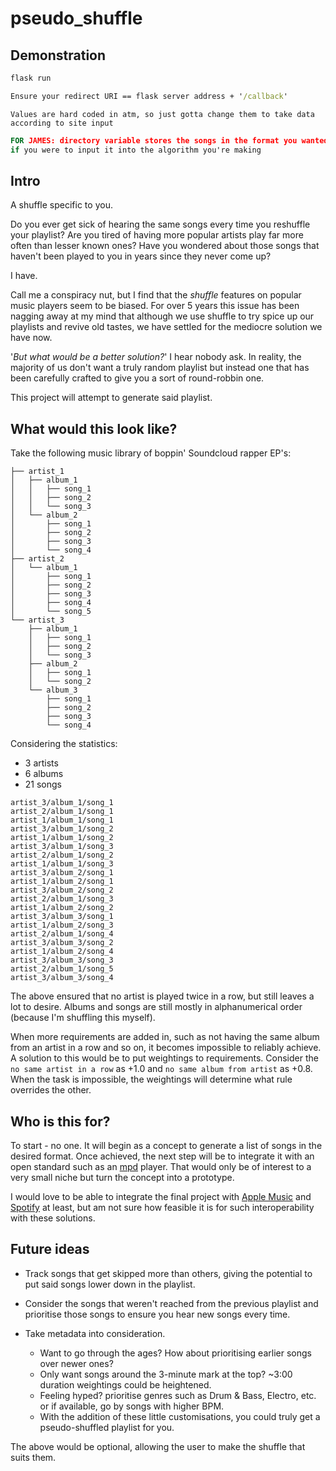 # pseudo\_shuffle

## Demonstration

``` cmd
flask run
```

``` cmd
Ensure your redirect URI == flask server address + '/callback'
```

```
Values are hard coded in atm, so just gotta change them to take data according to site input
```

``` cmd
FOR JAMES: directory variable stores the songs in the format you wanted, 
if you were to input it into the algorithm you're making
```

## Intro

A shuffle specific to you.

Do you ever get sick of hearing the same songs every time you reshuffle your playlist?
Are you tired of having more popular artists play far more often than lesser known ones?
Have you wondered about those songs that haven't been played to you in years since they never come up?

I have.

Call me a conspiracy nut, but I find that the *shuffle* features on popular music players seem to be biased.
For over 5 years this issue has been nagging away at my mind that although we use shuffle to try spice up our playlists and revive old tastes, we have settled for the mediocre solution we have now.

'*But what would be a better solution?*' I hear nobody ask.
In reality, the majority of us don't want a truly random playlist but instead one that has been carefully crafted to give you a sort of round-robbin one.

This project will attempt to generate said playlist.

## What would this look like?

Take the following music library of boppin' Soundcloud rapper EP's:

```
├── artist_1
│   ├── album_1
│   │   ├── song_1
│   │   ├── song_2
│   │   └── song_3
│   └── album_2
│       ├── song_1
│       ├── song_2
│       ├── song_3
│       └── song_4
├── artist_2
│   └── album_1
│       ├── song_1
│       ├── song_2
│       ├── song_3
│       ├── song_4
│       └── song_5
└── artist_3
    ├── album_1
    │   ├── song_1
    │   ├── song_2
    │   └── song_3
    ├── album_2
    │   ├── song_1
    │   └── song_2
    └── album_3
        ├── song_1
        ├── song_2
        ├── song_3
        └── song_4
```

Considering the statistics:

- 3 artists
- 6 albums
- 21 songs

```
artist_3/album_1/song_1
artist_2/album_1/song_1
artist_1/album_1/song_1
artist_3/album_1/song_2
artist_1/album_1/song_2
artist_3/album_1/song_3
artist_2/album_1/song_2
artist_1/album_1/song_3
artist_3/album_2/song_1
artist_1/album_2/song_1
artist_3/album_2/song_2
artist_2/album_1/song_3
artist_1/album_2/song_2
artist_3/album_3/song_1
artist_1/album_2/song_3
artist_2/album_1/song_4
artist_3/album_3/song_2
artist_1/album_2/song_4
artist_3/album_3/song_3
artist_2/album_1/song_5
artist_3/album_3/song_4
```

The above ensured that no artist is played twice in a row, but still leaves a lot to desire.
Albums and songs are still mostly in alphanumerical order (because I'm shuffling this myself).

When more requirements are added in, such as not having the same album from an artist in a row and so on, it becomes impossible to reliably achieve.
A solution to this would be to put weightings to requirements. 
Consider the `no same artist in a row` as +1.0  and `no same album from artist` as +0.8.
When the task is impossible, the weightings will determine what rule overrides the other.

## Who is this for?

To start - no one.
It will begin as a concept to generate a list of songs in the desired format.
Once achieved, the next step will be to integrate it with an open standard such as an [mpd](https://www.musicpd.org/) player.
That would only be of interest to a very small niche but turn the concept into a prototype.

I would love to be able to integrate the final project with [Apple Music](https://www.apple.com/uk/apple-music/) and [Spotify](https://www.spotify.com/uk/) at least, but am not sure how feasible it is for such interoperability with these solutions.

## Future ideas

- Track songs that get skipped more than others, giving the potential to put said songs lower down in the playlist.
  
- Consider the songs that weren't reached from the previous playlist and prioritise those songs to ensure you hear new songs every time.

- Take metadata into consideration.
  - Want to go through the ages? How about prioritising earlier songs over newer ones? 
  - Only want songs around the 3-minute mark at the top? ~3:00 duration weightings could be heightened.
  - Feeling hyped? prioritise genres such as Drum & Bass, Electro, etc. or if available, go by songs with higher BPM.
  - With the addition of these little customisations, you could truly get a pseudo-shuffled playlist for you.
  
The above would be optional, allowing the user to make the shuffle that suits them.